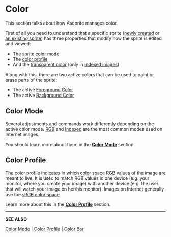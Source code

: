 # Color

This section talks about how Aseprite manages color.

First of all you need to understand that a specific sprite
([newly created](new-sprite.md) or [an existing sprite](open.md))
has three properties that modify how the sprite is edited and viewed:

* The sprite [color mode](color-mode.md)
* The [color profile](color-profile.md)
* And the [transparent color](transparent-color.md)
  (only in [indexed images](color-mode.md#indexed))

Along with this, there are two active colors that can be used to paint
or erase parts of the sprite:

* The active [Foreground Color](color-bar.md#foreground-color)
* The active [Background Color](color-bar.md#background-color)

## Color Mode

Several adjustments and commands work differently depending on the
active color
mode. [RGB](https://en.wikipedia.org/wiki/RGB_color_model) and
[Indexed](https://en.wikipedia.org/wiki/Indexed_color) are the most
common modes used on Internet images.

You should learn more about them in the **[Color Mode](color-mode.md)**
section.

## Color Profile

The color profile indicates in which [color space](https://en.wikipedia.org/wiki/Color_space) RGB values of the image
are meant to live. It is used to match RGB values
in one device (e.g. your monitor, where you create your image) with another
device (e.g. the user that will watch your image on her/his monitor).
Images on Internet generally use the [sRGB color space](https://en.wikipedia.org/wiki/SRGB).

Learn more about this in the **[Color Profile](color-profile.md)** section.

---

**SEE ALSO**

[Color Mode](color-mode.md) |
[Color Profile](color-profile.md) |
[Color Bar](color-bar.md)
